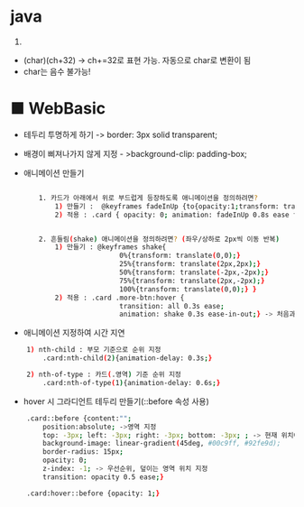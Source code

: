 # java

1. 
- (char)(ch+32) -> ch+=32로 표현 가능. 자동으로 char로 변환이 됨 
- char는 음수 불가능!


# ■ WebBasic
 - 테두리 투명하게 하기 -> border: 3px solid transparent;
 - 배경이 삐져나가지 않게 지정 - >background-clip: padding-box;


 - 애니메이션 만들기
 ```bash 

        1. 카드가 아래에서 위로 부드럽게 등장하도록 애니메이션을 정의하려면?
            1) 만들기 :  @keyframes fadeInUp {to{opacity:1;transform: translateY(0);}}
            2) 적용 : .card { opacity: 0; animation: fadeInUp 0.8s ease forwards;}


        2. 흔들림(shake) 애니메이션을 정의하려면? (좌우/상하로 2px씩 이동 반복) 
            1) 만들기 : @keyframes shake{
                            0%{transform: translate(0,0);}
                            25%{transform: translate(2px,2px);}
                            50%{transform: translate(-2px,-2px);}
                            75%{transform: translate(2px,-2px);}
                            100%{transform: translate(0,0);} }
            2) 적용 : .card .more-btn:hover {
                            transition: all 0.3s ease;
                            animation: shake 0.3s ease-in-out;} -> 처음과 끝을 느리게          
```



- 애니메이션 지정하여 시간 지연
```bash
    1) nth-child : 부모 기준으로 순위 지정
        .card:nth-child(2){animation-delay: 0.3s;}

    2) nth-of-type : 카드(.영역) 기준 순위 지정
        .card:nth-of-type(1){animation-delay: 0.6s;}
```            

- hover 시 그라디언트 테두리 만들기(::before 속성 사용)
```bash
    .card::before {content:"";
        position:absolute; ->영역 지정
        top: -3px; left: -3px; right: -3px; bottom: -3px; ; -> 현재 위치에서 영역 덮기
        background-image: linear-gradient(45deg, #00c9ff, #92fe9d);
        border-radius: 15px;
        opacity: 0;
        z-index: -1; -> 우선순위, 덮이는 영역 위치 지정
        transition: opacity 0.5 ease;}

    .card:hover::before {opacity: 1;} 


```


